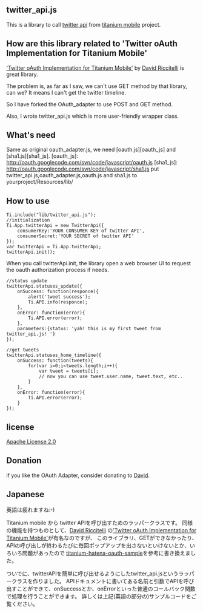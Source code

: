 twitter\_api.js
------------

This is a library to call [twitter api][twitterapi] from [titanium mobile][tm] project.

  [twitterapi]: http://dev.twitter.com/doc
  [tm]: http://www.appcelerator.com/products/titanium-mobile-application-development/

How are this library related to 'Twitter oAuth Implementation for Titanium Mobile'
------------

 ['Twitter oAuth Implementation for Titanium Mobile'][oauth_link] by [David Riccitelli][david] is great library.

  [oauth_link]: http://developer.appcelerator.com/blog/2010/07/twitter-oauth-implementation-for-titanium-mobile.html
  [david]: http://ziodave.tumblr.com/

 The problem is, as far as I saw, we can't use GET method by that library, can we?
 It means I can't get the twitter timeline.

 So I have forked the OAuth\_adapter to use POST and GET method.

 Also, I wrote twitter\_api.js which is more user-friendly wrapper class.

What's need
------------

 Same as original oauth\_adapter.js, we need [oauth.js][oauth_js] and [sha1.js][sha1_js].
  [oauth_js]: http://oauth.googlecode.com/svn/code/javascript/oauth.js
  [sha1_js]: http://oauth.googlecode.com/svn/code/javascript/sha1.js
put twitter\_api.js,oauth\_adapter.js,oauth.js and sha1.js to yourproject/Resources/lib/

How to use
------------

	Ti.include("lib/twitter_api.js");
	//initialization
	Ti.App.twitterApi = new TwitterApi({
		consumerKey:'YOUR CONSUMER KEY of twitter API',
		consumerSecret:'YOUR SECRET of twitter API'
	});
	var twitterApi = Ti.App.twitterApi;
	twitterApi.init(); 

When you call twitterApi.init, the library open a web browser UI to request the oauth authorization process if needs.

	//status update
	twitterApi.statuses_update({
		onSuccess: function(responce){
			alert('tweet success');
			Ti.API.info(responce);
		},
		onError: function(error){
			Ti.API.error(error);
		},
		parameters:{status: 'yah! this is my first tweet from twitter_api.js! '}
	});

	//get tweets
	twitterApi.statuses_home_timeline({
		onSuccess: function(tweets){
			for(var i=0;i<tweets.length;i++){
				var tweet = tweets[i];
				// now you can use tweet.user.name, tweet.text, etc..
			}
		},
		onError: function(error){
			Ti.API.error(error);
		}
	});

license
------------

  [Apache License 2.0][al2]

  [al2]:http://www.apache.org/licenses/LICENSE-2.0

Donation
------------

if you like the OAuth Adapter, consider donating to [David][donation].

  [donation]:https://www.paypal.com/cgi-bin/webscr?cmd=_donations&business=T5HUU4J5EQTJU&lc=IT&item_name=OAuth%20Adapter&currency_code=USD&bn=PP%2dDonationsBF%3abtn_donate_LG%2egif%3aNonHosted

Japanese
------------

 英語は疲れますね:-)

 Titanium mobile から twitter APIを呼び出すためのラッパークラスです。
同様の機能を持つものとして、[David Riccitelli][david] の['Twitter oAuth Implementation for Titanium Mobile'][oauth_link]が有名なのですが、
このライブラリ、GETができなかったり、APIの呼び出しが終わるたびに毎回ポップアップを出さないといけないとか、いろいろ問題があったので
[titanium-hatena-oauth-sample][titanium-hatena-oauth-sample]を参考に書き換えました。

  [oauth_link]: http://developer.appcelerator.com/blog/2010/07/twitter-oauth-implementation-for-titanium-mobile.html
  [david]: http://ziodave.tumblr.com/
  [titanium-hatena-oauth-sample]: https://github.com/hatena/titanium-hatena-oauth-sample

ついでに、twitterAPIを簡単に呼び出せるようにしたtwitter\_api.jsというラッパークラスを作りました。
APIドキュメントに書いてある名前と引数でAPIを呼び出すことができて、onSuccessとか、onErrorといった普通のコールバック関数で処理を行うことができます。
詳しくは上記(英語の部分の)サンプルコードをご覧ください。
